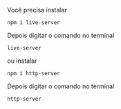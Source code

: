 Você precisa instalar

```
npm i live-server
```

Depois digitar o comando no terminal
```
live-server
```

ou instalar

```
npm i http-server
```

Depois digitar o comando no terminal
```
http-server
```

